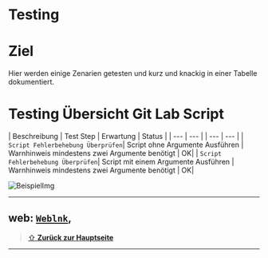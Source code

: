 Testing
====

# Ziel

Hier werden einige Zenarien getesten und kurz und knackig in einer Tabelle dokumentiert.

# Testing Übersicht Git Lab Script

| Beschreibung | Test Step | Erwartung | Status |
| ---     | ---   | | ---     | ---   |
| `Script Fehlerbehebung Überprüfen`| Script ohne Argumente Ausführen | Warnhinweis mindestens zwei Argumente benötigt | OK| 
| `Script Fehlerbehebung Überprüfen`| Script mit einem Argumente Ausführen | Warnhinweis mindestens zwei Argumente benötigt | OK| 

![BeispielImg](images/beispiel.jpg)

---

web: [`Weblnk`](https://www.linkl.com),
---

> [⇧ **Zurück zur Hauptseite**](/README.md)

---
